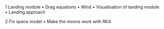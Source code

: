 1 Landing module
    •	Drag equations
    •	Wind
    • Visualisation of landing module
    • Landing approach

2 Fix space model
    • Make the moons work with RK4
